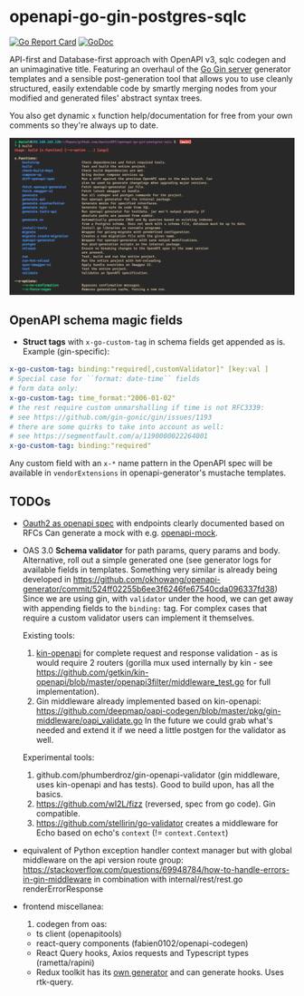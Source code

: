 
# openapi-go-gin-postgres-sqlc

[![Go Report Card](https://goreportcard.com/badge/github.com/danicc097/openapi-go-gin-postgres-sqlc)](https://goreportcard.com/report/github.com/danicc097/openapi-go-gin-postgres-sqlc)
[![GoDoc](https://pkg.go.dev/badge/github.com/danicc097/openapi-go-gin-postgres-sqlc)](https://pkg.go.dev/github.com/danicc097/openapi-go-gin-postgres-sqlc)

API-first and Database-first approach with OpenAPI v3, sqlc codegen and an
unimaginative title.
Featuring an overhaul of the [Go Gin
server](https://github.com/OpenAPITools/openapi-generator/blob/master/docs/generators/go-gin-server.md)
generator templates and a sensible post-generation tool that allows you to use cleanly
structured, easily extendable code by smartly merging nodes
from your modified and generated files' abstract syntax trees.

You also get dynamic ``x`` function help/documentation for free from your own comments
so they're always up to date.

![](.github/autodocs.png)


## OpenAPI schema magic fields

- **Struct tags** with `x-go-custom-tag` in schema fields get appended as is. Example (gin-specific):
```YAML
x-go-custom-tag: binding:"required[,customValidator]" [key:val ]
# Special case for ``format: date-time`` fields
# form data only:
x-go-custom-tag: time_format:"2006-01-02"
# the rest require custom unmarshalling if time is not RFC3339:
# see https://github.com/gin-gonic/gin/issues/1193
# there are some quirks to take into account as well:
# see https://segmentfault.com/a/1190000022264001
x-go-custom-tag: binding:"required"
```

Any custom field with an `x-*` name pattern in the OpenAPI spec will be available in
`vendorExtensions` in openapi-generator's mustache templates.

## TODOs

  - [Oauth2 as openapi
    spec](https://github.com/ybelenko/oauth2_as_oas3_components/tree/master/dist/components)
    with endpoints clearly documented based on RFCs
    Can generate a mock with e.g.
    [openapi-mock](https://github.com/muonsoft/openapi-mock).


  - OAS 3.0 **Schema validator** for path params, query params and body. Alternative,
   roll out a simple generated one (see generator logs for available fields in
   templates. Something very similar is already being developed in
   https://github.com/okhowang/openapi-generator/commit/524ff02255b6ee3f6246fe67540cda096337fd38)
   Since we are using gin, with ``validator`` under the hood, we can get away
   with appending fields to the `binding:` tag. For complex cases that require a
   custom validator users can implement it themselves.

    Existing tools:

    1. [kin-openapi](https://github.com/getkin/kin-openapi) for complete request
      and response validation - as is would require 2 routers (gorilla mux used
      internally by kin - see
      https://github.com/getkin/kin-openapi/blob/master/openapi3filter/middleware_test.go
      for full implementation).
    2. Gin middleware already implemented based on kin-openapi:
    https://github.com/deepmap/oapi-codegen/blob/master/pkg/gin-middleware/oapi_validate.go
    In the future we could grab what's needed and extend it if we need a little
    postgen for the validator as well.

    Experimental tools:

    1. github.com/phumberdroz/gin-openapi-validator (gin middleware, uses
      kin-openapi and has tests). Good to build upon, has all the basics.
    2. https://github.com/wI2L/fizz (reversed, spec from go code). Gin
       compatible.
    3. https://github.com/stellirin/go-validator creates a middleware for Echo
       based on echo's ``context`` (!= ``context.Context``)

  - equivalent of Python exception handler context manager but with global
  middleware on the api version route group:
      https://stackoverflow.com/questions/69948784/how-to-handle-errors-in-gin-middleware
      in combination with internal/rest/rest.go renderErrorResponse

  - frontend miscellanea:
    1. codegen from oas:
      - ts client (openapitools)
      - react-query components (fabien0102/openapi-codegen)
      - React Query hooks, Axios requests and Typescript types (rametta/rapini)
      - Redux toolkit has its [own
        generator](https://github.com/reduxjs/redux-toolkit/tree/master/packages/rtk-query-codegen-openapi)
        and can generate hooks. Uses rtk-query.

